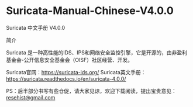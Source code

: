 # Suricata-Manual-Chinese-V4.0.0
Suricata 中文手册 V4.0.0

简介

Suricata 是一种高性能的IDS、IPS和网络安全监控引擎，它是开源的，由非盈利基金会-公开信息安全基金会（OISF）社区经营、开发。

Suricata官网：https://suricata-ids.org/
Suricata英文手册：https://suricata.readthedocs.io/en/suricata-4.0.0/

PS：后半部分书写有些仓促，请大家见谅，欢迎下载阅读，提出宝贵意见：resehist@gmail.com
